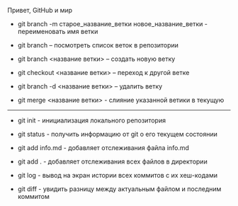 Привет, GitHub и мир

+ git branch -m старое_название_ветки новое_название_ветки - переименовать имя ветки

+ git branch – посмотреть список веток в репозитории

+ git branch <название ветки> – создать новую ветку

+ git checkout <название ветки> – переход к другой ветке

+ git branch -d <название ветки> – удалить ветку

+ git merge <название ветки> - слияние указанной ветики в текущую

***

* git init - инициализация локального репозитория

* git status - получить информацию от git о его текущем состоянии

* git add info.md - добавляет отслеживания файла info.md

* git add . - добавляет отслеживания всех файлов в директории

* git log - вывод на экран истории всех коммитов с их хеш-кодами

* git diff - увидить разницу между актуальным файлом и последним коммитом